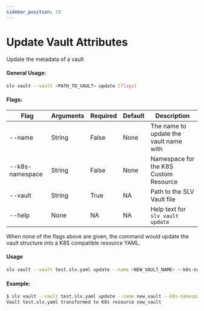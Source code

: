 ```yaml
---
sidebar_position: 10
---
```


# Update Vault Attributes
Update the metadata of a vault
#### General Usage:
```bash
slv vault --vault <PATH_TO_VAULT> update [flags]
```
#### Flags:
| Flag | Arguments | Required | Default | Description |
| -- | -- | -- | -- | -- |
| --name | String | False | None | The name to update the vault name with |
| --k8s-namespace | String | False | None | Namespace for the K8S Custom Resource |
| --vault | String | True | NA | Path to the SLV Vault file |
| --help | None | NA | NA | Help text for `slv vault update` |

When none of the flags above are given, the command would update the vault structure into a K8S compatible resource YAML.

#### Usage
```bash
slv vault --vault test.slv.yaml update --name <NEW_VAULT_NAME> --k8s-namespace <NAMESPACE>
```

#### Example:
```bash
$ slv vault --vault test.slv.yaml update --name new_vault --k8s-namespace slv
Vault test.slv.yaml transformed to K8s resource new_vault
```
